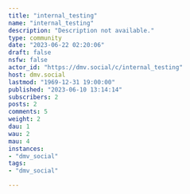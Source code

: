 ```yaml
---
title: "internal_testing" 
name: "internal_testing"
description: "Description not available."
type: community
date: "2023-06-22 02:20:06"
draft: false
nsfw: false
actor_id: "https://dmv.social/c/internal_testing"
host: dmv.social
lastmod: "1969-12-31 19:00:00"
published: "2023-06-10 13:14:14"
subscribers: 2
posts: 2
comments: 5
weight: 2
dau: 1
wau: 2
mau: 4
instances:
- "dmv_social"
tags: 
- "dmv_social"

---
```

